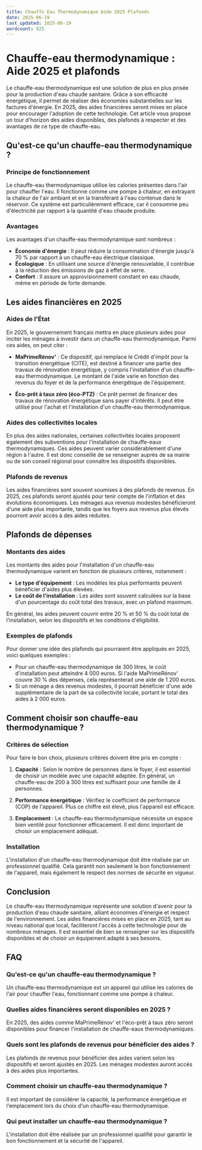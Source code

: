 ```yaml
---
title: Chauffe Eau Thermodynamique Aide 2025 Plafonds
date: 2025-06-19
last_updated: 2025-06-19
wordcount: 925
---
```


# Chauffe-eau thermodynamique : Aide 2025 et plafonds

Le chauffe-eau thermodynamique est une solution de plus en plus prisée pour la production d'eau chaude sanitaire. Grâce à son efficacité énergétique, il permet de réaliser des économies substantielles sur les factures d'énergie. En 2025, des aides financières seront mises en place pour encourager l'adoption de cette technologie. Cet article vous propose un tour d'horizon des aides disponibles, des plafonds à respecter et des avantages de ce type de chauffe-eau.

## Qu'est-ce qu'un chauffe-eau thermodynamique ?

### Principe de fonctionnement

Le chauffe-eau thermodynamique utilise les calories présentes dans l'air pour chauffer l'eau. Il fonctionne comme une pompe à chaleur, en extrayant la chaleur de l'air ambiant et en la transférant à l'eau contenue dans le réservoir. Ce système est particulièrement efficace, car il consomme peu d'électricité par rapport à la quantité d'eau chaude produite.

### Avantages

Les avantages d'un chauffe-eau thermodynamique sont nombreux :

- **Économie d'énergie** : Il peut réduire la consommation d'énergie jusqu'à 70 % par rapport à un chauffe-eau électrique classique.
- **Écologique** : En utilisant une source d'énergie renouvelable, il contribue à la réduction des émissions de gaz à effet de serre.
- **Confort** : Il assure un approvisionnement constant en eau chaude, même en période de forte demande.

## Les aides financières en 2025

### Aides de l'État

En 2025, le gouvernement français mettra en place plusieurs aides pour inciter les ménages à investir dans un chauffe-eau thermodynamique. Parmi ces aides, on peut citer :

- **MaPrimeRénov'** : Ce dispositif, qui remplace le Crédit d'impôt pour la transition énergétique (CITE), est destiné à financer une partie des travaux de rénovation énergétique, y compris l'installation d'un chauffe-eau thermodynamique. Le montant de l'aide varie en fonction des revenus du foyer et de la performance énergétique de l'équipement.

- **Éco-prêt à taux zéro (éco-PTZ)** : Ce prêt permet de financer des travaux de rénovation énergétique sans payer d'intérêts. Il peut être utilisé pour l'achat et l'installation d'un chauffe-eau thermodynamique.

### Aides des collectivités locales

En plus des aides nationales, certaines collectivités locales proposent également des subventions pour l'installation de chauffe-eaux thermodynamiques. Ces aides peuvent varier considérablement d'une région à l'autre. Il est donc conseillé de se renseigner auprès de sa mairie ou de son conseil régional pour connaître les dispositifs disponibles.

### Plafonds de revenus

Les aides financières sont souvent soumises à des plafonds de revenus. En 2025, ces plafonds seront ajustés pour tenir compte de l'inflation et des évolutions économiques. Les ménages aux revenus modestes bénéficieront d'une aide plus importante, tandis que les foyers aux revenus plus élevés pourront avoir accès à des aides réduites.

## Plafonds de dépenses

### Montants des aides

Les montants des aides pour l'installation d'un chauffe-eau thermodynamique varient en fonction de plusieurs critères, notamment :

- **Le type d'équipement** : Les modèles les plus performants peuvent bénéficier d'aides plus élevées.
- **Le coût de l'installation** : Les aides sont souvent calculées sur la base d'un pourcentage du coût total des travaux, avec un plafond maximum.

En général, les aides peuvent couvrir entre 20 % et 50 % du coût total de l'installation, selon les dispositifs et les conditions d'éligibilité.

### Exemples de plafonds

Pour donner une idée des plafonds qui pourraient être appliqués en 2025, voici quelques exemples :

- Pour un chauffe-eau thermodynamique de 300 litres, le coût d'installation peut atteindre 4 000 euros. Si l'aide MaPrimeRénov' couvre 30 % des dépenses, cela représenterait une aide de 1 200 euros.
- Si un ménage a des revenus modestes, il pourrait bénéficier d'une aide supplémentaire de la part de sa collectivité locale, portant le total des aides à 2 000 euros.

## Comment choisir son chauffe-eau thermodynamique ?

### Critères de sélection

Pour faire le bon choix, plusieurs critères doivent être pris en compte :

1. **Capacité** : Selon le nombre de personnes dans le foyer, il est essentiel de choisir un modèle avec une capacité adaptée. En général, un chauffe-eau de 200 à 300 litres est suffisant pour une famille de 4 personnes.

2. **Performance énergétique** : Vérifiez le coefficient de performance (COP) de l'appareil. Plus ce chiffre est élevé, plus l'appareil est efficace.

3. **Emplacement** : Le chauffe-eau thermodynamique nécessite un espace bien ventilé pour fonctionner efficacement. Il est donc important de choisir un emplacement adéquat.

### Installation

L'installation d'un chauffe-eau thermodynamique doit être réalisée par un professionnel qualifié. Cela garantit non seulement le bon fonctionnement de l'appareil, mais également le respect des normes de sécurité en vigueur.

## Conclusion

Le chauffe-eau thermodynamique représente une solution d'avenir pour la production d'eau chaude sanitaire, alliant économies d'énergie et respect de l'environnement. Les aides financières mises en place en 2025, tant au niveau national que local, faciliteront l'accès à cette technologie pour de nombreux ménages. Il est essentiel de bien se renseigner sur les dispositifs disponibles et de choisir un équipement adapté à ses besoins.

## FAQ

### Qu'est-ce qu'un chauffe-eau thermodynamique ?

Un chauffe-eau thermodynamique est un appareil qui utilise les calories de l'air pour chauffer l'eau, fonctionnant comme une pompe à chaleur.

### Quelles aides financières seront disponibles en 2025 ?

En 2025, des aides comme MaPrimeRénov' et l'éco-prêt à taux zéro seront disponibles pour financer l'installation de chauffe-eaux thermodynamiques.

### Quels sont les plafonds de revenus pour bénéficier des aides ?

Les plafonds de revenus pour bénéficier des aides varient selon les dispositifs et seront ajustés en 2025. Les ménages modestes auront accès à des aides plus importantes.

### Comment choisir un chauffe-eau thermodynamique ?

Il est important de considérer la capacité, la performance énergétique et l'emplacement lors du choix d'un chauffe-eau thermodynamique.

### Qui peut installer un chauffe-eau thermodynamique ?

L'installation doit être réalisée par un professionnel qualifié pour garantir le bon fonctionnement et la sécurité de l'appareil.